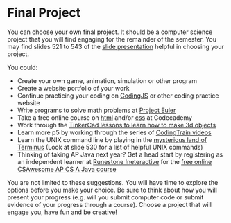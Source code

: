 Final Project
===============

You can choose your own final project. It should be a computer science project that you will find engaging for the remainder of the semester. You may find slides 521 to 543 of the [slide presentation](https://docs.google.com/presentation/d/1fm_Di0qR4HpRWTf8tJtcW3u5by3OrilfXIPZ517K1js/edit?usp=sharing) helpful in choosing your project.


You could:
* Create your own game, animation, simulation or other program
* Create a website portfolio of your work
* Continue practicing your coding on [CodingJS](https://the-winter.github.io/codingjs/) or other coding practice website
* Write programs to solve math problems at [Project Euler](https://projecteuler.net/)
* Take a free online course on [html](https://www.codecademy.com/courses/learn-html) and/or [css](https://www.codecademy.com/learn/learn-css) at Codecademy
* Work through the [TinkerCad lessons to learn how to make 3d objects](https://www.tinkercad.com/learn/designs/lessons)
* Learn more p5 by working through the series of [CodingTrain videos](https://thecodingtrain.com/beginners/p5js/)
* Learn the UNIX command line by playing in the [mysterious land of Terminus](http://web.mit.edu/mprat/Public/web/Terminus/Web/main.html) (Look at slide 530 for a list of helpful UNIX commands)
* Thinking of taking AP Java next year? Get a head start by registering as an independent learner at [Runestone Ineteractive](https://runestone.academy/runestone/default/user/register) for the [free online CSAwesome AP CS A Java course](https://csawesome.runestone.academy/runestone/books/published/csawesome/index.html)

You are not limited to these suggestions. You will have time to explore the options before you make your choice. Be sure to think about how you will present your progress (e.g. will you submit computer code or submit evidence of your progress through a course). Choose a project that will engage you, have fun and be creative!
